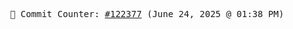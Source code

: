<p align="center">
    <samp>
        📮 Commit Counter: <a href="https://github.com/Javascript-void0/Javascript-void0/commits/main">#122377</a> (June 24, 2025 @ 01:38 PM)
    </samp>
</p>